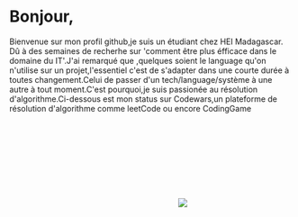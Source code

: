 <h1>Bonjour,</h1>
Bienvenue sur mon profil github,je suis un étudiant chez HEI Madagascar.
Dû à des semaines de recherhe sur 'comment être plus éfficace dans le domaine du IT'.J'ai remarqué que ,quelques soient le language qu'on n'utilise sur un projet,l'essentiel c'est de s'adapter dans une courte durée à toutes changement.Celui de passer d'un tech/language/système à une autre à tout moment.C'est pourquoi,je suis passionée au résolution d'algorithme.Ci-dessous est mon status sur Codewars,un plateforme de résolution d'algorithme comme leetCode ou encore CodingGame

<br>
<br>


<svg>
  <img src ="https://www.codewars.com/users/Andrianina/badges/large" />  
  <svg/>
  
